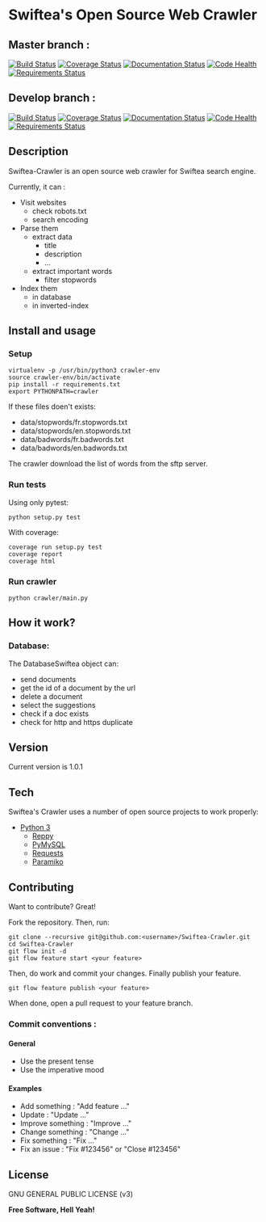 # Swiftea's Open Source Web Crawler

## Master branch :
[![Build Status](https://travis-ci.org/Swiftea/Old-Crawler.svg?branch=master)](https://travis-ci.org/Swiftea/Old-Crawler)
[![Coverage Status](https://coveralls.io/repos/Swiftea/Swiftea-Crawler/badge.svg?branch=master)](https://coveralls.io/r/Swiftea/Swiftea-Crawler?branch=master)
[![Documentation Status](https://readthedocs.org/projects/crawler/badge/?version=master)](http://crawler.readthedocs.io/en/master/?badge=master)
[![Code Health](https://landscape.io/github/Swiftea/Old-Crawler/master/landscape.svg?style=flat)](https://landscape.io/github/Swiftea/Old-Crawler/master)
[![Requirements Status](https://requires.io/github/Swiftea/Old-Crawler/requirements.svg?branch=master)](https://requires.io/github/Swiftea/Old-Crawler/requirements/?branch=master)


## Develop branch :
[![Build Status](https://travis-ci.org/Swiftea/Old-Crawler.svg?branch=develop)](https://travis-ci.org/Swiftea/Old-Crawler)
[![Coverage Status](https://coveralls.io/repos/github/Swiftea/Swiftea-Crawler/badge.svg?branch=develop)](https://coveralls.io/github/Swiftea/Swiftea-Crawler?branch=develop)
[![Documentation Status](https://readthedocs.org/projects/crawler/badge/?version=master)](http://crawler.readthedocs.io/en/develop/index.html)
[![Code Health](https://landscape.io/github/Swiftea/Old-Crawler/develop/landscape.svg?style=flat)](https://landscape.io/github/Swiftea/Old-Crawler/develop)
[![Requirements Status](https://requires.io/github/Swiftea/Old-Crawler/requirements.svg?branch=develop)](https://requires.io/github/Swiftea/Old-Crawler/requirements/?branch=develop)

## Description

Swiftea-Crawler is an open source web crawler for Swiftea search engine.

Currently, it can :
  - Visit websites
    - check robots.txt
    - search encoding
  - Parse them
    - extract data
      - title
      - description
      - ...
    - extract important words
      - filter stopwords
  - Index them
    - in database
    - in inverted-index

## Install and usage

### Setup
    virtualenv -p /usr/bin/python3 crawler-env
    source crawler-env/bin/activate
    pip install -r requirements.txt
    export PYTHONPATH=crawler

If these files doen't exists:
- data/stopwords/fr.stopwords.txt
- data/stopwords/en.stopwords.txt
- data/badwords/fr.badwords.txt
- data/badwords/en.badwords.txt

The crawler download the list of words from the sftp server.

### Run tests
Using only pytest:

    python setup.py test

With coverage:

    coverage run setup.py test
    coverage report
    coverage html

### Run crawler

    python crawler/main.py


## How it work?

### Database:
The DatabaseSwiftea object can:
 - send documents
 - get the id of a document by the url
 - delete a document
 - select the suggestions
 - check if a doc exists
 - check for http and https duplicate

## Version

Current version is 1.0.1

## Tech

Swiftea's Crawler uses a number of open source projects to work properly:

- [Python 3](https://www.python.org/)
  - [Reppy](https://github.com/seomoz/reppy)
  - [PyMySQL](https://github.com/PyMySQL/PyMySQL/)
  - [Requests](https://github.com/kennethreitz/requests)
  - [Paramiko](http://www.paramiko.org/)


## Contributing

Want to contribute? Great!

Fork the repository. Then, run:

    git clone --recursive git@github.com:<username>/Swiftea-Crawler.git
    cd Swiftea-Crawler
    git flow init -d
    git flow feature start <your feature>

Then, do work and commit your changes. Finally publish your feature.

    git flow feature publish <your feature>

When done, open a pull request to your feature branch.

### Commit conventions :

#### General
  - Use the present tense
  - Use the imperative mood

#### Examples
  - Add something : "Add feature ..."
  - Update : "Update ..."
  - Improve something : "Improve ..."
  - Change something : "Change ..."
  - Fix something : "Fix ..."
  - Fix an issue : "Fix #123456" or "Close #123456"

License
----

GNU GENERAL PUBLIC LICENSE (v3)

**Free Software, Hell Yeah!**
